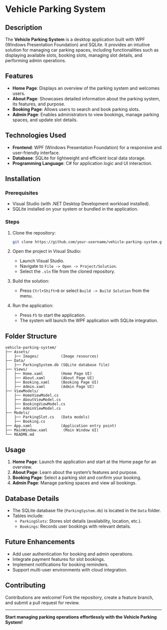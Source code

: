 
# Vehicle Parking System

## Description

The **Vehicle Parking System** is a desktop application built with WPF (Windows Presentation Foundation) and SQLite. It provides an intuitive solution for managing car parking spaces, including functionalities such as displaying available slots, booking slots, managing slot details, and performing admin operations.

## Features

- **Home Page**: Displays an overview of the parking system and welcomes users.
- **About Page**: Showcases detailed information about the parking system, its features, and purpose.
- **Booking Page**: Allows users to search and book parking slots.
- **Admin Page**: Enables administrators to view bookings, manage parking spaces, and update slot details.

## Technologies Used

- **Frontend**: WPF (Windows Presentation Foundation) for a responsive and user-friendly interface.
- **Database**: SQLite for lightweight and efficient local data storage.
- **Programming Language**: C# for application logic and UI interaction.

## Installation

### Prerequisites

- Visual Studio (with .NET Desktop Development workload installed).
- SQLite installed on your system or bundled in the application.

### Steps

1. Clone the repository:
   ```bash
   git clone https://github.com/your-username/vehicle-parking-system.git
   ```

2. Open the project in Visual Studio:
   - Launch Visual Studio.
   - Navigate to `File -> Open -> Project/Solution`.
   - Select the `.sln` file from the cloned repository.

3. Build the solution:
   - Press `Ctrl+Shift+B` or select `Build -> Build Solution` from the menu.

4. Run the application:
   - Press `F5` to start the application.
   - The system will launch the WPF application with SQLite integration.

## Folder Structure

```
vehicle-parking-system/
├── Assets/
│   ├── Images/          (Image resources)
├── Data/
│   ├── ParkingSystem.db (SQLite database file)
├── Views/
│   ├── Home.xaml        (Home Page UI)
│   ├── About.xaml       (About Page UI)
│   ├── Booking.xaml     (Booking Page UI)
│   ├── Admin.xaml       (Admin Page UI)
├── ViewModels/
│   ├── HomeViewModel.cs
│   ├── AboutViewModel.cs
│   ├── BookingViewModel.cs
│   ├── AdminViewModel.cs
├── Models/
│   ├── ParkingSlot.cs   (Data models)
│   ├── Booking.cs
├── App.xaml             (Application entry point)
├── MainWindow.xaml       (Main Window UI)
└── README.md
```

## Usage

1. **Home Page**: Launch the application and start at the Home page for an overview.
2. **About Page**: Learn about the system’s features and purpose.
3. **Booking Page**: Select a parking slot and confirm your booking.
4. **Admin Page**: Manage parking spaces and view all bookings.

## Database Details

- The SQLite database file (`ParkingSystem.db`) is located in the `Data` folder.
- Tables include:
  - `ParkingSlots`: Stores slot details (availability, location, etc.).
  - `Bookings`: Records user bookings with relevant details.

## Future Enhancements

- Add user authentication for booking and admin operations.
- Integrate payment features for slot bookings.
- Implement notifications for booking reminders.
- Support multi-user environments with cloud integration.

## Contributing

Contributions are welcome! Fork the repository, create a feature branch, and submit a pull request for review.

---

**Start managing parking operations effortlessly with the Vehicle Parking System!**
